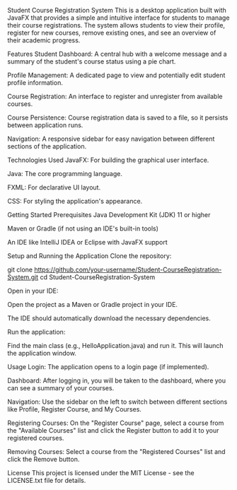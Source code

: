 Student Course Registration System
This is a desktop application built with JavaFX that provides a simple and intuitive interface for students to manage their course registrations. The system allows students to view their profile, register for new courses, remove existing ones, and see an overview of their academic progress.

Features
Student Dashboard: A central hub with a welcome message and a summary of the student's course status using a pie chart.

Profile Management: A dedicated page to view and potentially edit student profile information.

Course Registration: An interface to register and unregister from available courses.

Course Persistence: Course registration data is saved to a file, so it persists between application runs.

Navigation: A responsive sidebar for easy navigation between different sections of the application.

Technologies Used
JavaFX: For building the graphical user interface.

Java: The core programming language.

FXML: For declarative UI layout.

CSS: For styling the application's appearance.

Getting Started
Prerequisites
Java Development Kit (JDK) 11 or higher

Maven or Gradle (if not using an IDE's built-in tools)

An IDE like IntelliJ IDEA or Eclipse with JavaFX support

Setup and Running the Application
Clone the repository:

git clone https://github.com/your-username/Student-CourseRegistration-System.git
cd Student-CourseRegistration-System

Open in your IDE:

Open the project as a Maven or Gradle project in your IDE.

The IDE should automatically download the necessary dependencies.

Run the application:

Find the main class (e.g., HelloApplication.java) and run it. This will launch the application window.

Usage
Login: The application opens to a login page (if implemented).

Dashboard: After logging in, you will be taken to the dashboard, where you can see a summary of your courses.

Navigation: Use the sidebar on the left to switch between different sections like Profile, Register Course, and My Courses.

Registering Courses: On the "Register Course" page, select a course from the "Available Courses" list and click the Register button to add it to your registered courses.

Removing Courses: Select a course from the "Registered Courses" list and click the Remove button.

License
This project is licensed under the MIT License - see the LICENSE.txt file for details.
